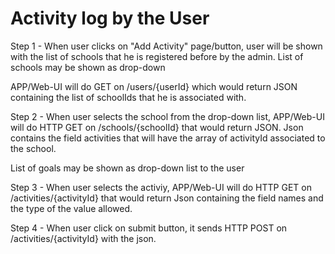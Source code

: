 Activity log by the User
===========================
Step 1 - When user clicks on "Add Activity" page/button, user will be shown with the list of schools 
that he is registered before by the admin. List of schools may be shown as drop-down

APP/Web-UI will do GET on /users/{userId} which would return JSON containing the list of schoolIds that
he is associated with.

Step 2 - When user selects the school from the drop-down list, APP/Web-UI will do HTTP GET on /schools/{schoolId} 
that would return JSON. Json contains the field activities that will have the array of activityId associated to the school.

List of goals may be shown as drop-down list to the user

Step  3 - When user selects the activiy, APP/Web-UI will do HTTP GET on /activities/{activityId} that would return Json containing the 
field names and the type of the value allowed.

Step 4 - When user click on submit button, it sends HTTP POST on /activities/{activityId} with the json.





